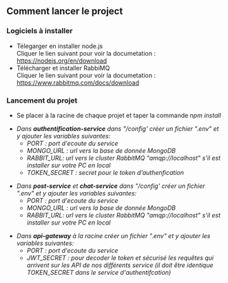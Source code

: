 <h2>Comment lancer le project</h2>
<h3> Logiciels à installer</h3>

* Télegarger en installer node.js <br>
Cliquer le lien suivant pour voir la documetation : https://nodejs.org/en/download
* Télécharger et installer RabbiMQ <br>
Cliquer le lien suivant pour voir la documetation : https://www.rabbitmq.com/docs/download

<h3> Lancement du projet </h3>

* Se placer à la racine de chaque projet et taper la commande <i>npm install<i> 
<p> </p>

* Dans <b>authentification-service</b> dans "/config' créer un fichier ".env" et y ajouter les variables suivantes:
    *   PORT : port d'ecoute du service 
    *  MONGO_URL : url vers la base de donnée MongoDB
    *  RABBIT_URL: url vers le cluster RabbitMQ "amqp://localhost" s'il est installer sur votre PC en local
    * TOKEN_SECRET : secret pour le token d'authenfication
  <p> </p>
* Dans <b>post-service</b> et <b>chat-service</b> dans "/config' créer un fichier ".env" et y ajouter les variables suivantes:
  *   PORT : port d'ecoute du service
  *  MONGO_URL : url vers la base de donnée MongoDB
  *  RABBIT_URL: url vers le cluster RabbitMQ "amqp://localhost" s'il est installer sur votre PC en local
  <p> </p>
* Dans <b>api-gateway</b> à la racine créer un fichier ".env" et y ajouter les variables suivantes:
  *   PORT : port d'ecoute du service
  * JWT_SECRET : pour decoder le token et sécurisé les requêtes qui arrivent sur les API de nos différents service (il doit être identique TOKEN_SECRET dans le service d'authentifcation)